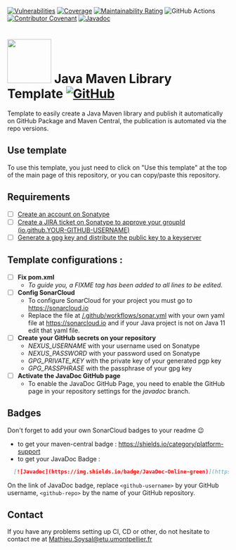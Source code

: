 [![Vulnerabilities](https://sonarcloud.io/api/project_badges/measure?project=MathieuSoysal_Java-Maven-library-template&metric=vulnerabilities)](https://sonarcloud.io/summary/new_code?id=MathieuSoysal_Java-Maven-library-template)
[![Coverage](https://sonarcloud.io/api/project_badges/measure?project=MathieuSoysal_Java-Maven-library-template&metric=coverage)](https://sonarcloud.io/summary/new_code?id=MathieuSoysal_Java-Maven-library-template)
[![Maintainability Rating](https://sonarcloud.io/api/project_badges/measure?project=MathieuSoysal_Java-Maven-library-template&metric=sqale_rating)](https://sonarcloud.io/summary/new_code?id=MathieuSoysal_Java-Maven-library-template)
![GitHub Actions](https://github.com/MathieuSoysal/Java-Maven-library-template/workflows/Java%20CI%20with%20Maven/badge.svg)
[![Contributor Covenant](https://img.shields.io/badge/Contributor%20Covenant-2.1-4baaaa.svg)](CODE_OF_CONDUCT.md) 
[![Javadoc](https://img.shields.io/badge/JavaDoc-Online-green)](https://mathieusoysal.github.io/Java-Maven-library-template/javadoc/)


# <img src="https://cdn.iconscout.com/icon/free/png-512/java-43-569305.png" width="100"> Java Maven Library Template [![GitHub](https://img.shields.io/badge/license-Apache%202.0%20License-green)](LICENSE)

Template to easily create a Java Maven library and publish it automatically on GitHub Package and Maven Central, the publication is automated via the repo versions.

## Use template

To use this template, you just need to click on "Use this template" at the top of the main page of this repository, or you can copy/paste this repository.

## Requirements
- [ ] [Create an account on Sonatype](https://issues.sonatype.org/secure/Signup!default.jspa)
- [ ] [Create a JIRA ticket on Sonatype to approve your groupId (io.github.YOUR-GITHUB-USERNAME)](https://issues.sonatype.org/secure/CreateIssue.jspa?issuetype=21&pid=10134)
- [ ] [Generate a gpg key and distribute the public key to a keyserver](https://central.sonatype.org/publish/requirements/gpg/)

## Template configurations :

- [ ] **Fix pom.xml**
  - *To guide you, a FIXME tag has been added to all lines to be edited.*
- [ ] **Config SonarCloud**
  - To configure SonarCloud for your project you must go to https://sonarcloud.io
  - Replace the file at [/.github/workflows/sonar.yml](.github/workflows/sonar.yml) with your own yaml file at https://sonarcloud.io and if your Java project is not on Java 11 edit that yaml file.
- [ ] **Create your GitHub secrets on your repository**
  - *NEXUS_USERNAME* with your username used on Sonatype
  - *NEXUS_PASSWORD* with your password used on Sonatype
  - *GPG_PRIVATE_KEY* with the private key of your generated pgp key
  - *GPG_PASSPHRASE* with the passphrase of your gpg key
- [ ] **Activate the JavaDoc GitHub page**
  - To enable the JavaDoc GitHub Page, you need to enable the GitHub page in your repository settings for the *javadoc* branch.

## Badges

Don't forget to add your own SonarCloud badges to your readme 😉
 - to get your maven-central badge : https://shields.io/category/platform-support
 - to get your JavaDoc Badge : 
```Markdown
  [![Javadoc](https://img.shields.io/badge/JavaDoc-Online-green)](https://<github-username>.github.io/<github-repo>/javadoc/)
```
On the link of JavaDoc badge, replace  `<github-username>` by your GitHub username, `<github-repo>` by the name of your GitHub repository.

## Contact

If you have any problems setting up CI, CD or other, do not hesitate to contact me at Mathieu.Soysal@etu.umontpellier.fr
